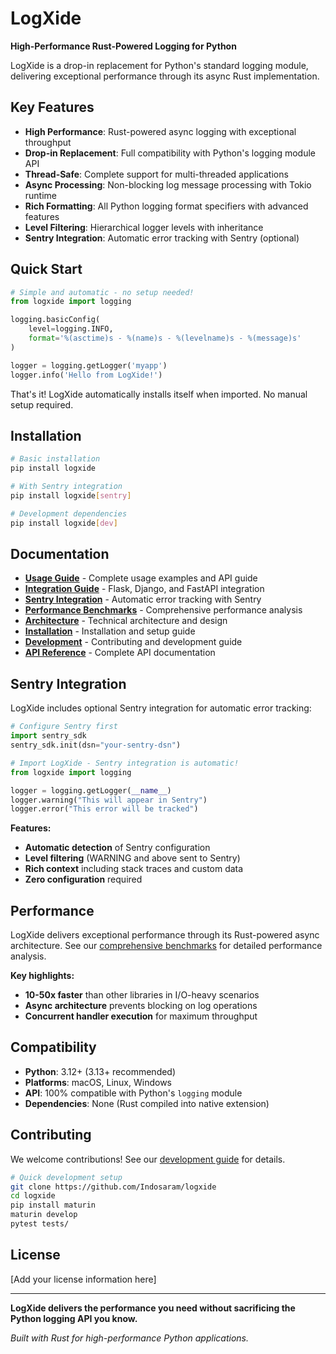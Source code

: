 # LogXide

**High-Performance Rust-Powered Logging for Python**

LogXide is a drop-in replacement for Python's standard logging module, delivering exceptional performance through its async Rust implementation.

## Key Features

- **High Performance**: Rust-powered async logging with exceptional throughput
- **Drop-in Replacement**: Full compatibility with Python's logging module API
- **Thread-Safe**: Complete support for multi-threaded applications
- **Async Processing**: Non-blocking log message processing with Tokio runtime
- **Rich Formatting**: All Python logging format specifiers with advanced features
- **Level Filtering**: Hierarchical logger levels with inheritance
- **Sentry Integration**: Automatic error tracking with Sentry (optional)

## Quick Start

```python
# Simple and automatic - no setup needed!
from logxide import logging

logging.basicConfig(
    level=logging.INFO,
    format='%(asctime)s - %(name)s - %(levelname)s - %(message)s'
)

logger = logging.getLogger('myapp')
logger.info('Hello from LogXide!')
```

That's it! LogXide automatically installs itself when imported. No manual setup required.

## Installation

```bash
# Basic installation
pip install logxide

# With Sentry integration
pip install logxide[sentry]

# Development dependencies
pip install logxide[dev]
```

## Documentation

- **[Usage Guide](docs/usage.md)** - Complete usage examples and API guide
- **[Integration Guide](docs/integration.md)** - Flask, Django, and FastAPI integration
- **[Sentry Integration](docs/sentry.md)** - Automatic error tracking with Sentry
- **[Performance Benchmarks](docs/benchmarks.md)** - Comprehensive performance analysis
- **[Architecture](docs/architecture.md)** - Technical architecture and design
- **[Installation](docs/installation.md)** - Installation and setup guide
- **[Development](docs/development.md)** - Contributing and development guide
- **[API Reference](docs/reference.md)** - Complete API documentation

## Sentry Integration

LogXide includes optional Sentry integration for automatic error tracking:

```python
# Configure Sentry first
import sentry_sdk
sentry_sdk.init(dsn="your-sentry-dsn")

# Import LogXide - Sentry integration is automatic!
from logxide import logging

logger = logging.getLogger(__name__)
logger.warning("This will appear in Sentry")
logger.error("This error will be tracked")
```

**Features:**
- **Automatic detection** of Sentry configuration
- **Level filtering** (WARNING and above sent to Sentry)
- **Rich context** including stack traces and custom data
- **Zero configuration** required

## Performance

LogXide delivers exceptional performance through its Rust-powered async architecture. See our [comprehensive benchmarks](docs/benchmarks.md) for detailed performance analysis.

**Key highlights:**
- **10-50x faster** than other libraries in I/O-heavy scenarios
- **Async architecture** prevents blocking on log operations
- **Concurrent handler execution** for maximum throughput

## Compatibility

- **Python**: 3.12+ (3.13+ recommended)
- **Platforms**: macOS, Linux, Windows
- **API**: 100% compatible with Python's `logging` module
- **Dependencies**: None (Rust compiled into native extension)

## Contributing

We welcome contributions! See our [development guide](docs/development.md) for details.

```bash
# Quick development setup
git clone https://github.com/Indosaram/logxide
cd logxide
pip install maturin
maturin develop
pytest tests/
```

## License

[Add your license information here]

---

**LogXide delivers the performance you need without sacrificing the Python logging API you know.**

*Built with Rust for high-performance Python applications.*
